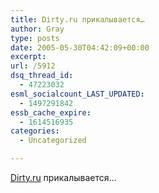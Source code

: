 ```yaml
---
title: Dirty.ru прикалывается…
author: Gray
type: posts
date: 2005-05-30T04:42:09+00:00
excerpt:
url: /5912
dsq_thread_id:
  - 47223032
esml_socialcount_LAST_UPDATED:
  - 1497291842
essb_cache_expire:
  - 1614516935
categories:
  - Uncategorized

---
```








<a href="http://www.dirty.ru/" target="_blank">Dirty.ru</a> прикалывается&#8230;